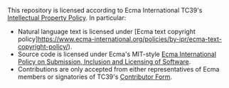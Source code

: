 This repository is licensed according to Ecma International TC39's [Intellectual Property Policy](https://github.com/tc39/how-we-work/blob/HEAD/ip.md). In particular:
- Natural language text is licensed under [Ecma text copyright policy]https://www.ecma-international.org/policies/by-ipr/ecma-text-copyright-policy/).
- Source code is licensed under Ecma's MIT-style [Ecma International Policy on Submission, Inclusion and Licensing of Software](https://www.ecma-international.org/policies/by-ipr/ecma-international-policy-on-submission-inclusion-and-licensing-of-software/).
- Contributions are only accepted from either representatives of Ecma members or signatories of TC39's [Contributor Form](https://tc39.github.io/agreements/contributor/).
